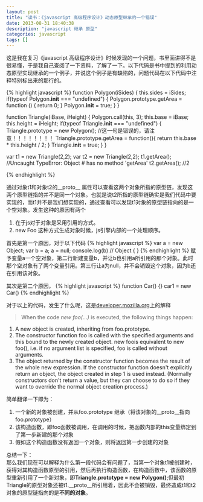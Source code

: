 ```yaml
---
layout: post
title: "读书：《javascript 高级程序设计》动态原型继承的一个错误"
date: 2013-08-31 18:40:38
description: "javascript 继承 原型"
categories: javascript
tags: []
---
```


这是我在复习《javascript 高级程序设计》时候发现的一个问题，书里面讲得不是很易懂，于是我自己查阅了一下资料，了解了一下。以下代码是书中提到的利用动态原型实现继承的一个例子，并说这个例子是有缺陷的，问题代码在以下代码中注释特别标出来的那行的。

{% highlight  javascript   %}
function Polygon(iSides) {
    this.sides  = iSides;
    if(typeof Polygon.__init__  === "undefined")
    {
        Polygon.prototype.getArea = function () {
            return 0;
        }
        Polygon.__init__ = true;
    }
}
 
function Triangle(iBase, iHeight) {
    Polygon.call(this, 3);
    this.base = iBase;
    this.height = iHeight;
    if(typeof Triangle.__init__ === "undefined")
    {
        Triangle.prototype = new Polygon();   //这一句是错误的，请注意！！！！！！！！
        Triangle.prototype.getArea = function(){
            return this.base * this.height / 2;
        }
        Triangle.__init__ = true;
    }
}
 
var t1 = new Triangle(2,2);
var t2 = new Triangle(2,2);
t1.getArea();   //Uncaught TypeError: Object #<Triangle> has no method 'getArea'
t2.getArea();   //2

{% endhighlight %}

通过对象t1和对象t2的__proto__ 属性可以查看这两个对象所指的原型链，发现这两个原型链指的并不是同一个对象。也就是说t2所指的原型链确实是我们代码中要实现的，而t1并不是我们想实现的，通过查看可以发现t1对象的原型链指向的是一个空对象。发生这种的原因有两个

1. 在于js对于对象是采用引用的方式。
2. new Foo 这种方式生成对象时候，js引擎内部的一个处理顺序。


首先是第一个原因，对于以下代码
{% highlight javascript %}
var a = new Object;
var b = a;
a = null;
console.log(b)   // Object { }
{% endhighlight %}
赋予变量a一个空对象，第二行新建变量b，并让b也引用a所引用的那个对象。此时那个空对象有了两个变量引用。第三行让a为null，并不会销毁这个对象，因为b还在引用该对象。

其次是第二个原因，
{% highlight javascript %}
function Car() {}
car1 = new Car()
{% endhighlight %}

对于以上的代码，发生了什么呢，这是[developer.mozilla.org](https://developer.mozilla.org/en-US/docs/Web/JavaScript/Reference/Operators/new)上的解释
>When the code *new foo(...)* is executed, the following things happen:
>
1. A new object is created, inheriting from foo.prototype. 
1. The constructor function foo is called with the specified arguments and this bound to the newly created object. new foois equivalent to new foo(), i.e. if no argument list is specified, foo is called without arguments. 
1. The object returned by the constructor function becomes the result of the whole new expression. If the constructor function doesn't explicitly return an object, the object created in step 1 is used instead. (Normally constructors don't return a value, but they can choose to do so if they want to override the normal object creation process.)

简单翻译一下即为：

1. 一个新的对象被创建，并从foo.prototype 继承（将该对象的__proto__指向foo.prototype）
1. 该构造函数，即foo函数被调用，在调用的时候，把函数内部的this变量绑定到了第一步新建的那个对象
1. 假如这个构造函数没有返回一个对象，则将返回第一步创建的对象

总结一下：  
那么我们现在可以解释为什么第一段代码会有问题了，当第一个对象t1被创建时，获得对其构造函数原型的引用，然后再执行构造函数，在构造函数中，该函数的原型重新引用了一个新对象，即**Triangle.prototype = new Polygon()**;但最初Triangle的原型对象还被t1.\_\_proto\_\_所引用着，因此不会被销毁，最终造成t1和t2对象的原型链指向的是**不同的对象**。